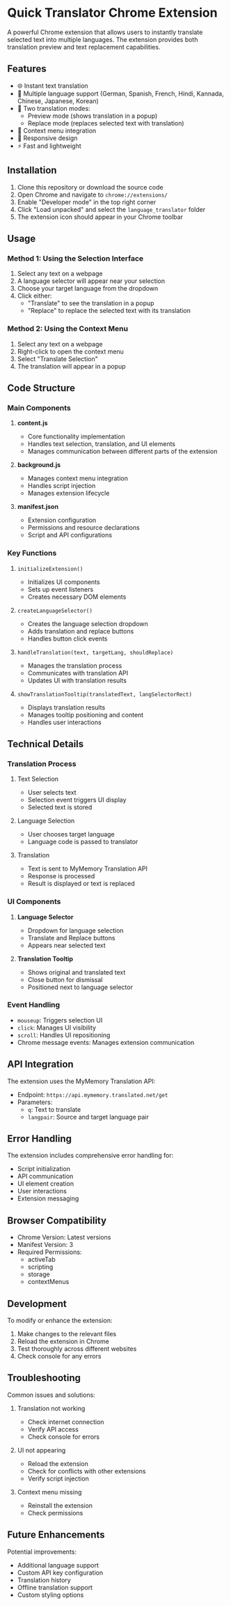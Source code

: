 # Quick Translator Chrome Extension

A powerful Chrome extension that allows users to instantly translate selected text into multiple languages. The extension provides both translation preview and text replacement capabilities.

## Features

- 🌐 Instant text translation
- 🔄 Multiple language support (German, Spanish, French, Hindi, Kannada, Chinese, Japanese, Korean)
- 💫 Two translation modes:
  - Preview mode (shows translation in a popup)
  - Replace mode (replaces selected text with translation)
- 🎯 Context menu integration
- 📱 Responsive design
- ⚡ Fast and lightweight

## Installation

1. Clone this repository or download the source code
2. Open Chrome and navigate to `chrome://extensions/`
3. Enable "Developer mode" in the top right corner
4. Click "Load unpacked" and select the `language_translator` folder
5. The extension icon should appear in your Chrome toolbar

## Usage

### Method 1: Using the Selection Interface

1. Select any text on a webpage
2. A language selector will appear near your selection
3. Choose your target language from the dropdown
4. Click either:
   - "Translate" to see the translation in a popup
   - "Replace" to replace the selected text with its translation

### Method 2: Using the Context Menu

1. Select any text on a webpage
2. Right-click to open the context menu
3. Select "Translate Selection"
4. The translation will appear in a popup

## Code Structure

### Main Components

1. **content.js**
   - Core functionality implementation
   - Handles text selection, translation, and UI elements
   - Manages communication between different parts of the extension

2. **background.js**
   - Manages context menu integration
   - Handles script injection
   - Manages extension lifecycle

3. **manifest.json**
   - Extension configuration
   - Permissions and resource declarations
   - Script and API configurations

### Key Functions

1. `initializeExtension()`
   - Initializes UI components
   - Sets up event listeners
   - Creates necessary DOM elements

2. `createLanguageSelector()`
   - Creates the language selection dropdown
   - Adds translation and replace buttons
   - Handles button click events

3. `handleTranslation(text, targetLang, shouldReplace)`
   - Manages the translation process
   - Communicates with translation API
   - Updates UI with translation results

4. `showTranslationTooltip(translatedText, langSelectorRect)`
   - Displays translation results
   - Manages tooltip positioning and content
   - Handles user interactions

## Technical Details

### Translation Process

1. Text Selection
   - User selects text
   - Selection event triggers UI display
   - Selected text is stored

2. Language Selection
   - User chooses target language
   - Language code is passed to translator

3. Translation
   - Text is sent to MyMemory Translation API
   - Response is processed
   - Result is displayed or text is replaced

### UI Components

1. **Language Selector**
   - Dropdown for language selection
   - Translate and Replace buttons
   - Appears near selected text

2. **Translation Tooltip**
   - Shows original and translated text
   - Close button for dismissal
   - Positioned next to language selector

### Event Handling

- `mouseup`: Triggers selection UI
- `click`: Manages UI visibility
- `scroll`: Handles UI repositioning
- Chrome message events: Manages extension communication

## API Integration

The extension uses the MyMemory Translation API:

- Endpoint: `https://api.mymemory.translated.net/get`
- Parameters:
  - `q`: Text to translate
  - `langpair`: Source and target language pair

## Error Handling

The extension includes comprehensive error handling for:

- Script initialization
- API communication
- UI element creation
- User interactions
- Extension messaging

## Browser Compatibility

- Chrome Version: Latest versions
- Manifest Version: 3
- Required Permissions:
  - activeTab
  - scripting
  - storage
  - contextMenus

## Development

To modify or enhance the extension:

1. Make changes to the relevant files
2. Reload the extension in Chrome
3. Test thoroughly across different websites
4. Check console for any errors

## Troubleshooting

Common issues and solutions:

1. Translation not working
   - Check internet connection
   - Verify API access
   - Check console for errors

2. UI not appearing
   - Reload the extension
   - Check for conflicts with other extensions
   - Verify script injection

3. Context menu missing
   - Reinstall the extension
   - Check permissions

## Future Enhancements

Potential improvements:

- Additional language support
- Custom API key configuration
- Translation history
- Offline translation support
- Custom styling options
